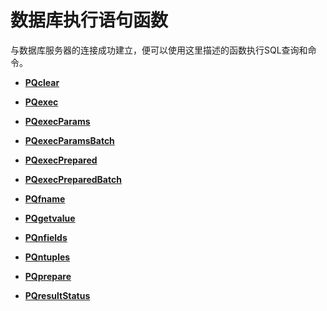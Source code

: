 # **数据库执行语句函数**

与数据库服务器的连接成功建立，便可以使用这里描述的函数执行SQL查询和命令。

-   **[PQclear](PQclear.md)**  

-   **[PQexec](PQexec.md)**  

-   **[PQexecParams](PQexecParams.md)**  

-   **[PQexecParamsBatch](PQexecParamsBatch.md)**  

-   **[PQexecPrepared](PQexecPrepared.md)**  

-   **[PQexecPreparedBatch](PQexecPreparedBatch.md)**  

-   **[PQfname](PQfname.md)**  

-   **[PQgetvalue](PQgetvalue.md)**  

-   **[PQnfields](PQnfields.md)**  

-   **[PQntuples](PQntuples.md)**  

-   **[PQprepare](PQprepare.md)**  

-   **[PQresultStatus](PQresultStatus.md)**  


